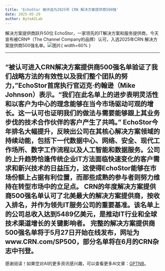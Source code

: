```yaml
---
title: 'EchoStor 被评选为2025年 CRN 解决方案提供商500强'
date: 2025-05-29
author: ByteAILab
---
```


解决方案提供商跃升50位
EchoStor，一家领先的IT解决方案和服务提供商，今天宣布被CRN®（The Channel Company的品牌）认可，入选2025年CRN 解决方案提供商500强名单。![图片](https://ai-techpark.com/wp-content/uploads/EchoStor.jpg){ width=60% }

---

“被认可进入CRN解决方案提供商500强名单验证了我们战略方法的有效性以及我们整个团队的努力，”EchoStor首席执行官迈克·约翰逊（Mike Johnson）表示。“我们在此名单上的进步表明灵活性和以客户为中心的理念能够在当今市场驱动可观的增长。这一认可也证明我们的做法与需要能够跟上其业务步伐的技术合作伙伴的客户产生了共鸣。”
EchoStor今年排名大幅提升，反映出公司在其核心解决方案领域的持续动能，包括下一代数据中心、网络、安全、现代工作场所、数字工作流程以及人工智能和数据服务。公司的上升趋势恰逢传统企业IT方法面临快速变化的客户需求和新兴技术的日益压力，这使得EchoStor能够在市场份额上占据有利位置，而那些成熟的参与者则努力维持在转型市场中的立足点。
CRN的年度解决方案提供商500强名单认可了北美最大的解决方案提供商，按收入排名，并作为领先IT服务公司的重要基准。该名单上的公司总收入达到5489亿美元，是推动IT行业和全球技术渠道增长的关键影响者。
完整的解决方案提供商500强名单将于5月27日开始在线发布，网址为www.CRN.com/SP500，部分名单将在6月的CRN杂志中刊登。
---
感谢阅读！如果您对AI的更多资讯感兴趣，可以查看更多AI文章：[GPTNB](https://gptnb.com)。